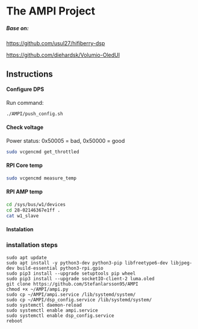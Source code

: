 The AMPI Project
=============

##### Base on:
https://github.com/usul27/hifiberry-dsp

https://github.com/diehardsk/Volumio-OledUI

## Instructions

#### Configure DPS
Run command:
````bash
./AMPI/push_config.sh
````

#### Check voltage
Power status: 0x50005 =  bad, 0x50000 = good
````bash
sudo vcgencmd get_throttled	
````


#### RPI Core temp

````bash
sudo vcgencmd measure_temp
 ````

#### RPI AMP temp

````bash
cd /sys/bus/w1/devices
cd 28-02146367e1ff .
cat w1_slave
 ````

#### Instalation

### installation steps
```
sudo apt update
sudo apt install -y python3-dev python3-pip libfreetype6-dev libjpeg-dev build-essential python3-rpi.gpio
sudo pip3 install --upgrade setuptools pip wheel
sudo pip3 install --upgrade socketIO-client-2 luma.oled
git clone https://github.com/Stefanlarsson95/AMPI
chmod +x ~/AMPI/ampi.py
sudo cp ~/AMPI/ampi.service /lib/systemd/system/
sudo cp ~/AMPI/dsp_config.service /lib/systemd/system/
sudo systemctl daemon-reload
sudo systemctl enable ampi.service
sudo systemctl enable dsp_config.service
reboot
```

 